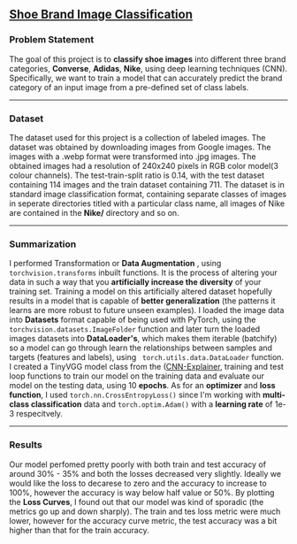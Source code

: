 ## [Shoe Brand Image Classification](#Problem-Statement)
### Problem Statement
The goal of this project is to **classify shoe images** into different three brand categories, **Converse**, **Adidas**, **Nike**, using deep learning techniques (CNN).
Specifically, we want to train a model that can accurately predict the brand category of an input image from a pre-defined set of class labels.

---

### Dataset
The dataset used for this project is a collection of labeled images. The dataset was obtained by downloading images from Google images.
The images with a .webp format were transformed into .jpg images. The obtained images had a resolution of 240x240 pixels in RGB color model(3 colour channels).
The test-train-split ratio is 0.14, with the test dataset containing 114 images and the train dataset containing 711. The dataset
is in standard image classification format, containing
separate classes of images in seperate directories titled with a particular class name, all images of Nike are contained in the **Nike/** directory and so on.

---

### Summarization
I performed Transformation or **Data Augmentation** , using `torchvision.transforms` inbuilt functions. It is the process of altering your data in such a way 
that you **artificially increase the diversity**
of your training set. Training a model on this artificially altered dataset hopefully results in a model that is capable of **better generalization**
(the patterns it learns are more robust to future unseen examples).
I loaded the image data into **Datasets** format capable of being used with PyTorch, using the `torchvision.datasets.ImageFolder` function and later turn 
the loaded images datasets into **DataLoader's**, which makes them iterable (batchify) so a model can go through learn the relationships between samples and targets 
(features and labels), using ` torch.utils.data.DataLoader` function.
I created a TinyVGG model class from the ([CNN-Explainer](https://poloclub.github.io/cnn-explainer/), training and test loop functions to train our model on
the training data and evaluate
our model on the testing data, using 10 **epochs**.
As for an **optimizer** and **loss function**, I used `torch.nn.CrossEntropyLoss()` since I'm working with **multi-class classification** data
and `torch.optim.Adam()` with a **learning rate** of 1e-3 respecitvely.


---

### Results
Our model perfomed pretty poorly with both train and test accuracy of around 30% - 35% and both the losses decreased very slightly. Ideally we would like the loss to decarese
to zero and the accuracy to increase to 100%, however the accuracy is way below half value or 50%.
By plotting the **Loss Curves**, I found out that our model was kind of sporadic (the metrics go up and down sharply).
The train and tes loss metric were much lower, however for the accuracy curve metric, the test accuracy was a bit higher than that for the train accuracy.

